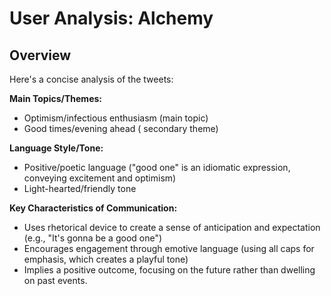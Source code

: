 # User Analysis: Alchemy

## Overview

Here's a concise analysis of the tweets:

**Main Topics/Themes:**

* Optimism/infectious enthusiasm (main topic)
* Good times/evening ahead ( secondary theme)

**Language Style/Tone:**

* Positive/poetic language ("good one" is an idiomatic expression, conveying excitement and optimism)
* Light-hearted/friendly tone

**Key Characteristics of Communication:**

* Uses rhetorical device to create a sense of anticipation and expectation (e.g., "It's gonna be a good one")
* Encourages engagement through emotive language (using all caps for emphasis, which creates a playful tone)
* Implies a positive outcome, focusing on the future rather than dwelling on past events.